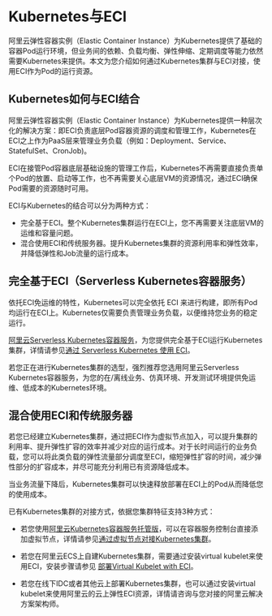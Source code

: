 # Kubernetes与ECI

阿里云弹性容器实例（Elastic Container Instance）为Kubernetes提供了基础的容器Pod运行环境，但业务间的依赖、负载均衡、弹性伸缩、定期调度等能力依然需要Kubernetes来提供。本文为您介绍如何通过Kubernetes集群与ECI对接，使用ECI作为Pod的运行资源。

## Kubernetes如何与ECI结合

阿里云弹性容器实例（Elastic Container Instance）为Kubernetes提供一种层次化的解决方案：即ECI负责底层Pod容器资源的调度和管理工作，Kubernetes在ECI之上作为PaaS层来管理业务负载（例如：Deployment、Service、StatefulSet、CronJob\)。

ECI在接管Pod容器底层基础设施的管理工作后，Kubernetes不再需要直接负责单个Pod的放置、启动等工作，也不再需要关心底层VM的资源情况，通过ECI确保Pod需要的资源随时可用。

ECI与Kubernetes的结合可以分为两种方式：

-   完全基于ECI。整个Kubernetes集群运行在ECI上，您不再需要关注底层VM的运维和容量问题。
-   混合使用ECI和传统服务器。提升Kubernetes集群的资源利用率和弹性效率，并降低弹性和Job流量的运行成本。

## 完全基于ECI（Serverless Kubernetes容器服务）

依托ECI免运维的特性，Kubernetes可以完全依托 ECI 来进行构建，即所有Pod均运行在ECI上。Kubernetes仅需要负责管理业务负载，以便维持您业务的稳定运行。

[阿里云Serverless Kubernetes容器服务](https://www.aliyun.com/product/ask)，为您提供完全基于ECI运行Kubernetes集群，详情请参见[通过 Serverless Kubernetes 使用 ECI]()。

若您正在进行Kubernetes集群的选型，强烈推荐您选用阿里云Serverless Kubernetes容器服务，为您的在/离线业务、仿真环境、开发测试环境提供免运维、低成本的Kubernetes环境。

## 混合使用ECI和传统服务器

若您已经建立Kubernetes集群，通过把ECI作为虚拟节点加入，可以提升集群的利用率、提升弹性扩容的效率并减少对应的运行成本。对于长时间运行的业务负载，您可以将此类负载的弹性流量部分调度至ECI，缩短弹性扩容的时间，减少弹性部分的扩容成本，并尽可能充分利用已有资源降低成本。

当业务流量下降后，Kubernetes集群可以快速释放部署在ECI上的Pod从而降低您的使用成本。

已有Kubernetes集群的对接方式，依据您集群特征支持3种方式：

-   若您使用[阿里云Kubernetes容器服务托管版](https://www.aliyun.com/product/kubernetes)，可以在容器服务控制台直接添加虚拟节点，详情请参见[通过虚拟节点对接Kubernetes集群]()。

-   若您在阿里云ECS上自建Kubernetes集群，需要通过安装virtual kubelet来使用ECI，安装步骤请参见 [部署Virtual Kubelet with ECI]()。
-   若您在线下IDC或者其他云上部署Kubernetes集群，也可以通过安装virtual kubelet来使用阿里云的云上弹性ECI资源，详情请咨询与您对接的阿里云解决方案架构师。

